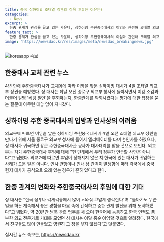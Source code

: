 ```yaml
---
title: 중국 싱하이밍 조태열 장관의 침묵 후회한 이유는?
categories:
  - News
excerpt: >
  한중 관계가 관심을 끌고 있는 가운데, 싱하이밍 주한중국대사의 이임과 관련해 조태열 외교부 장관과의 만남이 주목을 받고 있다. 이번 만남에서 대사는 특별한 입장을 밝히지 않았으나, 한국에서의 활동에 대해 감사의 뜻을 표현했다. 또한, 후임 대사에 대한 관심과 외교부의 입장도 논의되었다. 이에 따라 싱하이밍 주한중국대사의 향후 행보에 대한 기대와 주한중국대사관의 상황이 주목을 받고 있다.
feature_text: >
  한중 관계가 관심을 끌고 있는 가운데, 싱하이밍 주한중국대사의 이임과 관련해 조태열 외교부 장관과의 만남이 주목을 받고 있다. 이번 만남에서 대사는 특별한 입장을 밝히지 않았으나, 한국에서의 활동에 대해 감사의 뜻을 표현했다. 또한, 후임 대사에 대한 관심과 외교부의 입장도 논의되었다. 이에 따라 싱하이밍 주한중국대사의 향후 행보에 대한 기대와 주한중국대사관의 상황이 주목을 받고 있다.
image: 'https://newsdao.kr/res/images/meta/newsdao_breakingnews.jpg'
---
```


<p><img src="https://newsdao.kr/res/images/meta/newsdao_breakingnews.jpg" alt="koreaapp 속보" /></p>

<h2 data-ke-size="size26">한중대사 교체 관련 뉴스</h2>

<p data-ke-size="size16">4년 만에 주한중국대사가 교체됨에 따라 이임을 앞둔 싱하이밍 대사가 4일 조태열 외교부 장관을 예방했다. 싱 대사는 이날 오전 종로구 외교부 청사에 들어서면서 이임 소감과 더불어 일명 '베팅 발언'을 후회하는지, 한중관계를 악화시켰다는 평가에 대한 입장을 묻는 질문에 아무런 대답 없이 지나갔다.</p>

<h2 data-ke-size="size26">싱하이밍 주한 중국대사의 입방과 인사상의 어려움</h2>

<p data-ke-size="size16">외교부에 따르면 이임을 앞둔 싱하이밍 주한중국대사가 4일 오전 조태열 외교부 장관을 만나기 위해 서울 종로구 외교부 청사에 들어서 엘리베이터를 타며 손인사를 하였으나, 싱 대사가 귀국하면 팡쿤 주한중국대사관 공사가 대사대리를 맡을 것으로 보인다. 외교부는 차기 주한중국대사 후임에 대해 "현 단계에서 우리 정부가 언급할 사안은 아니다"고 답했다. 외교가에 따르면 후임이 정해지지 않은 채 한국에 있는 대사가 귀임하는 사례가 드문 일은 아니다. 인사 관행이나 인사 상 간격이 발생함에 따라 각국에서 중국 현지 대사가 공석으로 오래 있는 경우가 흔히 있다고 한다.</p>

<h2 data-ke-size="size26">한중 관계의 변화와 주한중국대사의 후임에 대한 기대</h2>

<p data-ke-size="size16">싱 대사는 "한국 정부나 각계각층에서 많이 도와줘 고맙게 생각한다"며 "돌아가도 무슨 일을 하든 계속해서 좋은 경험을 마음 속에 간직하고 중한 관계 발전을 위해 노력하겠다"고 밝혔다. 약 20년간 남북 관련 업무를 해 오며 한국어에 능통하고 한국 인맥도 풍부한 외교 전문가로 기대를 모았던 싱 대사는 이달 중순 이임할 것으로 알려졌다. 한국에서 친구들도 많이 만들었고 영원히 그 정을 잊지 않겠다"고 덧붙였다.</p>
실시간 뉴스 속보는, <a href="https://newsdao.kr" rel="dofollow">https://newsdao.kr</a>


